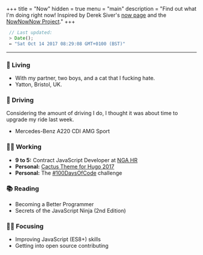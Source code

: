 +++
title = "Now"
hidden = true
menu = "main"
description = "Find out what I'm doing right now! Inspired by Derek Siver's [now page](http://sivers.org/now) and the [NowNowNow Project](http://nownownow.com/about)."
+++

```javascript
 // Last updated:
 > Date();
 ⇜ "Sat Oct 14 2017 08:29:08 GMT+0100 (BST)"
```

---

### 🏡 Living
 - With my partner, two boys, and a cat that I fucking hate.
 - Yatton, Bristol, UK.

### 🚗 Driving
Considering the amount of driving I do, I thought it was about time to upgrade my ride last week.

 - Mercedes-Benz A220 CDI AMG Sport

### 👨‍💻 Working
 - **9 to 5:** Contract JavaScript Developer at [NGA HR](https://en.wikipedia.org/wiki/Northgate_Information_Solutions)
 - **Personal:**  [Cactus Theme for Hugo 2017](https://github.com/jacobwarduk/hugo-cactus-theme-2017)
 - **Personal:** The [#100DaysOfCode](https://github.com/jacobwarduk/100-days-of-code) challenge

### 📚 Reading
 - Becoming a Better Programmer
 - Secrets of the JavaScript Ninja (2nd Edition)

### 👨‍🎓 Focusing
 - Improving JavaScript (ES8+) skills
 - Getting into open source contributing
